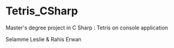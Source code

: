 # Tetris_CSharp
Master's degree project in C Sharp : Tetris on console application

Selamme Leslie & Rahis Erwan
